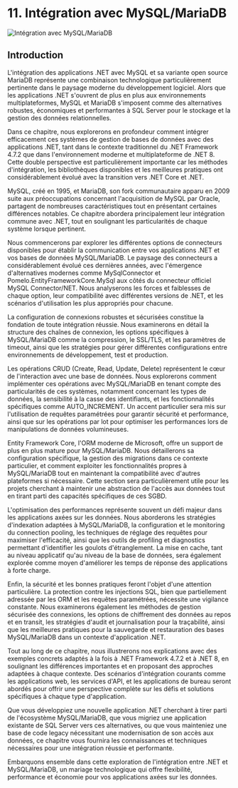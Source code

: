 # 11. Intégration avec MySQL/MariaDB

![Intégration avec MySQL/MariaDB](https://via.placeholder.com/800x200?text=Int%C3%A9gration+avec+MySQL%2FMariaDB)

## Introduction

L'intégration des applications .NET avec MySQL et sa variante open source MariaDB représente une combinaison technologique particulièrement pertinente dans le paysage moderne du développement logiciel. Alors que les applications .NET s'ouvrent de plus en plus aux environnements multiplateformes, MySQL et MariaDB s'imposent comme des alternatives robustes, économiques et performantes à SQL Server pour le stockage et la gestion des données relationnelles.

Dans ce chapitre, nous explorerons en profondeur comment intégrer efficacement ces systèmes de gestion de bases de données avec des applications .NET, tant dans le contexte traditionnel du .NET Framework 4.7.2 que dans l'environnement moderne et multiplateforme de .NET 8. Cette double perspective est particulièrement importante car les méthodes d'intégration, les bibliothèques disponibles et les meilleures pratiques ont considérablement évolué avec la transition vers .NET Core et .NET.

MySQL, créé en 1995, et MariaDB, son fork communautaire apparu en 2009 suite aux préoccupations concernant l'acquisition de MySQL par Oracle, partagent de nombreuses caractéristiques tout en présentant certaines différences notables. Ce chapitre abordera principalement leur intégration commune avec .NET, tout en soulignant les particularités de chaque système lorsque pertinent.

Nous commencerons par explorer les différentes options de connecteurs disponibles pour établir la communication entre vos applications .NET et vos bases de données MySQL/MariaDB. Le paysage des connecteurs a considérablement évolué ces dernières années, avec l'émergence d'alternatives modernes comme MySqlConnector et Pomelo.EntityFrameworkCore.MySql aux côtés du connecteur officiel MySQL Connector/NET. Nous analyserons les forces et faiblesses de chaque option, leur compatibilité avec différentes versions de .NET, et les scénarios d'utilisation les plus appropriés pour chacune.

La configuration de connexions robustes et sécurisées constitue la fondation de toute intégration réussie. Nous examinerons en détail la structure des chaînes de connexion, les options spécifiques à MySQL/MariaDB comme la compression, le SSL/TLS, et les paramètres de timeout, ainsi que les stratégies pour gérer différentes configurations entre environnements de développement, test et production.

Les opérations CRUD (Create, Read, Update, Delete) représentent le cœur de l'interaction avec une base de données. Nous explorerons comment implémenter ces opérations avec MySQL/MariaDB en tenant compte des particularités de ces systèmes, notamment concernant les types de données, la sensibilité à la casse des identifiants, et les fonctionnalités spécifiques comme AUTO_INCREMENT. Un accent particulier sera mis sur l'utilisation de requêtes paramétrées pour garantir sécurité et performance, ainsi que sur les opérations par lot pour optimiser les performances lors de manipulations de données volumineuses.

Entity Framework Core, l'ORM moderne de Microsoft, offre un support de plus en plus mature pour MySQL/MariaDB. Nous détaillerons sa configuration spécifique, la gestion des migrations dans ce contexte particulier, et comment exploiter les fonctionnalités propres à MySQL/MariaDB tout en maintenant la compatibilité avec d'autres plateformes si nécessaire. Cette section sera particulièrement utile pour les projets cherchant à maintenir une abstraction de l'accès aux données tout en tirant parti des capacités spécifiques de ces SGBD.

L'optimisation des performances représente souvent un défi majeur dans les applications axées sur les données. Nous aborderons les stratégies d'indexation adaptées à MySQL/MariaDB, la configuration et le monitoring du connection pooling, les techniques de réglage des requêtes pour maximiser l'efficacité, ainsi que les outils de profiling et diagnostics permettant d'identifier les goulots d'étranglement. La mise en cache, tant au niveau applicatif qu'au niveau de la base de données, sera également explorée comme moyen d'améliorer les temps de réponse des applications à forte charge.

Enfin, la sécurité et les bonnes pratiques feront l'objet d'une attention particulière. La protection contre les injections SQL, bien que partiellement adressée par les ORM et les requêtes paramétrées, nécessite une vigilance constante. Nous examinerons également les méthodes de gestion sécurisée des connexions, les options de chiffrement des données au repos et en transit, les stratégies d'audit et journalisation pour la traçabilité, ainsi que les meilleures pratiques pour la sauvegarde et restauration des bases MySQL/MariaDB dans un contexte d'application .NET.

Tout au long de ce chapitre, nous illustrerons nos explications avec des exemples concrets adaptés à la fois à .NET Framework 4.7.2 et à .NET 8, en soulignant les différences importantes et en proposant des approches adaptées à chaque contexte. Des scénarios d'intégration courants comme les applications web, les services d'API, et les applications de bureau seront abordés pour offrir une perspective complète sur les défis et solutions spécifiques à chaque type d'application.

Que vous développiez une nouvelle application .NET cherchant à tirer parti de l'écosystème MySQL/MariaDB, que vous migriez une application existante de SQL Server vers ces alternatives, ou que vous mainteniez une base de code legacy nécessitant une modernisation de son accès aux données, ce chapitre vous fournira les connaissances et techniques nécessaires pour une intégration réussie et performante.

Embarquons ensemble dans cette exploration de l'intégration entre .NET et MySQL/MariaDB, un mariage technologique qui offre flexibilité, performance et économie pour vos applications axées sur les données.
